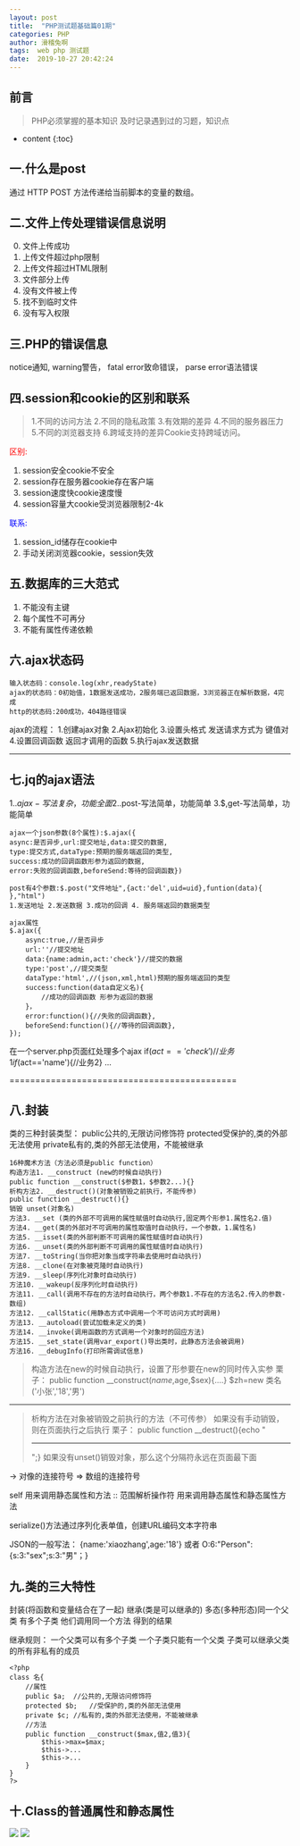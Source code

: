 ```yaml
---
layout: post
title:  "PHP测试题基础篇01期"
categories: PHP
author: 滑稽兔啊
tags:  web php 测试题
date:  2019-10-27 20:42:24
---
```


## 前言

>PHP必须掌握的基本知识
>及时记录遇到过的习题，知识点

* content
{:toc}













## 一.什么是post

通过 HTTP POST 方法传递给当前脚本的变量的数组。

## 二.文件上传处理错误信息说明

0. 文件上传成功
1. 上传文件超过php限制
2. 上传文件超过HTML限制
3. 文件部分上传
4. 没有文件被上传
6. 找不到临时文件
7. 没有写入权限

## 三.PHP的错误信息

notice通知,
warning警告，
fatal error致命错误，
parse error语法错误

## 四.session和cookie的区别和联系

>1.不同的访问方法
>2.不同的隐私政策
>3.有效期的差异
>4.不同的服务器压力
>5.不同的浏览器支持
>6.跨域支持的差异Cookie支持跨域访问。


<span style="color:red;">区别:</span>

1. session安全cookie不安全
2. session存在服务器cookie存在客户端
3. session速度快cookie速度慢
4. session容量大cookie受浏览器限制2-4k

<span style="color:blue;">联系:</span>

1. session_id储存在cookie中
2. 手动关闭浏览器cookie，session失效

## 五.数据库的三大范式
1. 不能没有主键
2. 每个属性不可再分
3. 不能有属性传递依赖


## 六.ajax状态码
```
输入状态码：console.log(xhr,readyState)
ajax的状态码：0初始值，1数据发送成功，2服务端已返回数据，3浏览器正在解析数据，4完成
http的状态码:200成功，404路径错误
```
ajax的流程：
1.创建ajax对象
2.Ajax初始化
3.设置头格式 发送请求方式为 键值对
4.设置回调函数  返回才调用的函数
5.执行ajax发送数据

----------------------------------------------------
## 七.jq的ajax语法
1.$.ajax-写法复杂，功能全面
2.$.post-写法简单，功能简单
3.$,get-写法简单，功能简单

```
ajax一个json参数(8个属性):$.ajax({
async:是否异步,url:提交地址,data:提交的数据,
type:提交方式,dataType:预期的服务端返回的类型,
success:成功的回调函数形参为返回的数据,
error:失败的回调函数,beforeSend:等待的回调函数})

post有4个参数:$.post("文件地址",{act:'del',uid=uid},funtion(data){ },"html")
1.发送地址 2.发送数据 3.成功的回调 4. 服务端返回的数据类型
```
```
ajax属性
$.ajax({
	async:true,//是否异步
	url:''//提交地址
	data:{name:admin,act:'check'}//提交的数据
	type:'post',//提交类型
	dataType:'html',//(json,xml,html)预期的服务端返回的类型
	success:function(data自定义名){
		//成功的回调函数 形参为返回的数据
	}，
	error:function(){//失败的回调函数},
	beforeSend:function(){//等待的回调函数},	
});
```

在一个server.php页面红处理多个ajax
if($act=='check'){//业务1}
if($act=='name'){//业务2}
...

============================================
## 八.封装
类的三种封装类型：
public公共的,无限访问修饰符
protected受保护的,类的外部无法使用
private私有的,类的外部无法使用，不能被继承

```
16种魔术方法（方法必须是public function）
构造方法1. __construct (new的时候自动执行)
public function __construct($参数1，$参数2...){}
析构方法2. __destruct()(对象被销毁之前执行，不能传参)
public function __destruct(){}	
销毁 unset(对象名)
方法3. __set (类的外部不可调用的属性赋值时自动执行,固定两个形参1.属性名2.值)
方法4. __get(类的外部对不可调用的属性取值时自动执行，一个参数，1.属性名)
方法5. __isset(类的外部判断不可调用的属性赋值时自动执行)
方法6. __unset(类的外部判断不可调用的属性赋值时自动执行)
方法7. __toString(当你把对象当成字符串去使用时自动执行)
方法8. __clone(在对象被克隆时自动执行)
方法9. __sleep(序列化对象时自动执行)
方法10. __wakeup(反序列化时自动执行)
方法11. __call(调用不存在的方法时自动执行，两个参数1.不存在的方法名2.传入的参数-数组)
方法12. __callStatic(用静态方式中调用一个不可访问方式时调用)
方法13. __autoload(尝试加载未定义的类)
方法14. __invoke(调用函数的方式调用一个对象时的回应方法)
方法15. __set_state(调用var_export()导出类时，此静态方法会被调用)
方法16. __debugInfo(打印所需调试信息)
```
> 构造方法在new的时候自动执行，设置了形参要在new的同时传入实参
> 栗子：
> public function __construct($name,$age,$sex){....}
> $zh=new 类名('小张','18','男')
<hr style="color:gray;">

> 析构方法在对象被销毁之前执行的方法（不可传参）
> 如果没有手动销毁，则在页面执行之后执行
> 栗子：
> public function __destruct(){echo "<hr>";}
> 如果没有unset()销毁对象，那么这个分隔符永远在页面最下面

->  对像的连接符号
=> 数组的连接符号

self 用来调用静态属性和方法
:: 范围解析操作符 用来调用静态属性和静态属性方法

serialize()方法通过序列化表单值，创建URL编码文本字符串


JSON的一般写法：
{name:'xiaozhang',age:'18'}
或者
O:6:"Person":{s:3:"sex";s:3:"男"；}

## 九.类的三大特性

封装(将函数和变量结合在了一起)
继承(类是可以继承的)
多态(多种形态)同一个父类 有多个子类 他们调用同一个方法 得到的结果



继承规则：
一个父类可以有多个子类 一个子类只能有一个父类
子类可以继承父类的所有非私有的成员

```php+HTML
<?php
class 名{
	//属性
    public $a;	//公共的,无限访问修饰符
	protected $b;	//受保护的,类的外部无法使用
	private $c;	//私有的,类的外部无法使用，不能被继承
    //方法
    public function __construct($max,值2,值3){
        $this->max=$max;
        $this->...
        $this->...
    }
}
?>
```



## 十.Class的普通属性和静态属性

![](https://j1109053660.oss-cn-hangzhou.aliyuncs.com/img/20191027203125.png)
![](https://j1109053660.oss-cn-hangzhou.aliyuncs.com/img/20191027203142.png)